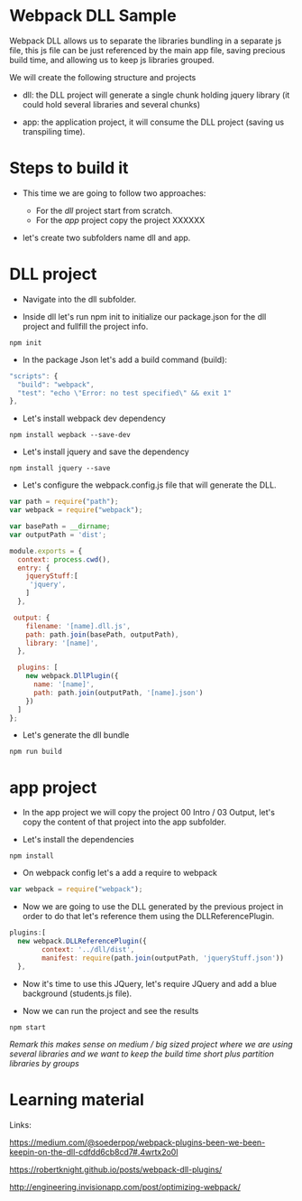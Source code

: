 # Webpack DLL Sample

Webpack DLL allows us to separate the libraries bundling in a separate js file,
this js file can be just referenced by the main app file, saving precious
build time, and allowing us to keep js libraries grouped.

We will create the following structure and projects

- dll: the DLL project will generate a single chunk holding jquery library (it could hold several libraries and several chunks)

- app: the application project, it will consume the DLL project
(saving us transpiling time).

# Steps to build it

- This time we are going to follow two approaches:
    - For the _dll_ project start from scratch.
    - For the _app_ project copy the project XXXXXX

- let's create two subfolders name dll and app.

# DLL project

- Navigate into the dll subfolder.

- Inside dll let's run npm init to initialize our package.json
for the dll project and fullfill the project info.

```
npm init
```

- In the package Json let's add a build command (build):

```javascript
"scripts": {
  "build": "webpack",
  "test": "echo \"Error: no test specified\" && exit 1"
},
```
- Let's install webpack dev dependency

```
npm install wepback --save-dev
```

- Let's install jquery and save the dependency

```
npm install jquery --save
```

- Let's configure the webpack.config.js file that will generate
the DLL.

```javascript
var path = require("path");
var webpack = require("webpack");

var basePath = __dirname;
var outputPath = 'dist';

module.exports = {
  context: process.cwd(),
  entry: {
    jqueryStuff:[
     'jquery',
    ]
  },

 output: {
    filename: '[name].dll.js',
    path: path.join(basePath, outputPath),
    library: '[name]',
  },

  plugins: [
    new webpack.DllPlugin({
      name: '[name]',
      path: path.join(outputPath, '[name].json')
    })
  ]
};
```

- Let's generate the dll bundle

```
npm run build
```

# app project


- In the app project we will copy the project 00 Intro / 03 Output, let's copy the content of that project into the app subfolder.

- Let's install the dependencies

```
npm install
```

- On webpack config let's a add a require to webpack

```javascript
var webpack = require("webpack");
```

- Now we are going to use the DLL generated by the previous project in order to do that let's reference them using the
DLLReferencePlugin.

```javascript
plugins:[
  new webpack.DLLReferencePlugin({
        context: '../dll/dist',
        manifest: require(path.join(outputPath, 'jqueryStuff.json'))
  },
```


- Now it's time to use this JQuery, let's require JQuery and
add a blue background (students.js file).

- Now we can run the project and see the results

```
npm start
```


_Remark this makes sense on medium / big sized project where we are using several libraries and we want to keep the build time short plus partition libraries by groups_

# Learning material

Links:

https://medium.com/@soederpop/webpack-plugins-been-we-been-keepin-on-the-dll-cdfdd6cb8cd7#.4wrtx2o0l

https://robertknight.github.io/posts/webpack-dll-plugins/

http://engineering.invisionapp.com/post/optimizing-webpack/
